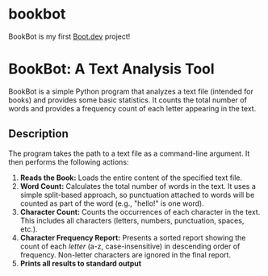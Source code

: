 # bookbot

BookBot is my first [Boot.dev](https://www.boot.dev) project!

# BookBot: A Text Analysis Tool

BookBot is a simple Python program that analyzes a text file (intended for books) and provides some basic statistics. It counts the total number of words and provides a frequency count of each letter appearing in the text.

## Description

The program takes the path to a text file as a command-line argument.  It then performs the following actions:

1.  **Reads the Book:** Loads the entire content of the specified text file.
2.  **Word Count:** Calculates the total number of words in the text.  It uses a simple split-based approach, so punctuation attached to words will be counted as part of the word (e.g., "hello!" is one word).
3.  **Character Count:**  Counts the occurrences of each character in the text.  This includes all characters (letters, numbers, punctuation, spaces, etc.).
4.  **Character Frequency Report:** Presents a sorted report showing the count of each *letter* (a-z, case-insensitive) in descending order of frequency.  Non-letter characters are ignored in the final report.
5. **Prints all results to standard output**
